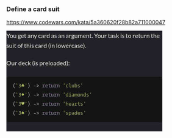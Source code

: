 ### Define a card suit

https://www.codewars.com/kata/5a360620f28b82a711000047

![description](./description.jpg "Description")
